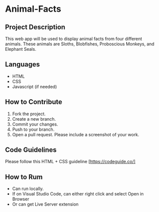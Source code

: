 # Animal-Facts

## Project Description
This web app will be used to display animal facts from four different animals. These animals are Sloths, Blobfishes, Proboscious Monkeys, and Elephant Seals.

## Languages
* HTML
* CSS
* Javascript (if needed)

## How to Contribute
1. Fork the project.
2. Create a new branch. 
3. Commit your changes.
4. Push to your branch.
5. Open a pull request. Please include a screenshot of your work.

## Code Guidelines
Please follow this HTML + CSS guideline
[https://codeguide.co/]

## How to Rum
* Can run locally.
* If on Visual Studio Code, can either right click and select Open in Browser
* Or can get Live Server extension
